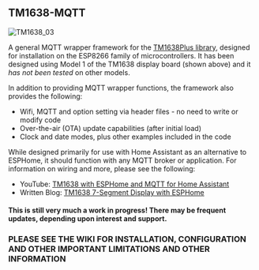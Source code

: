 ## TM1638-MQTT
![TM1638_03](https://user-images.githubusercontent.com/55962781/195481992-7a453c60-2deb-4d63-891b-a529773e5e5c.jpg)

A general MQTT wrapper framework for the [TM1638Plus library](https://github.com/gavinlyonsrepo/TM1638plus), designed for installation on the ESP8266 family of microcontrollers.  It has been designed using Model 1 of the TM1638 display board (shown above) and it *has not been tested* on other models.

In addition to providing MQTT wrapper functions, the framework also provides the following:
* Wifi, MQTT and option setting via header files - no need to write or modify code
* Over-the-air (OTA) update capabilities (after initial load)
* Clock and date modes, plus other examples included in the code

While designed primarily for use with Home Assistant as an alternative to ESPHome, it should function with any MQTT broker or application.  For information on wiring and more, please see the following:

* YouTube: [TM1638 with ESPHome and MQTT for Home Assistant](https://youtu.be/OtVdY95vwDY)
* Written Blog: [TM1638 7-Segment Display with ESPHome](https://resinchemtech.blogspot.com/2022/10/tm1638.html)

#### This is still very much a work in progress!  There may be frequent updates, depending upon interest and support.

### PLEASE SEE THE WIKI FOR INSTALLATION, CONFIGURATION AND OTHER IMPORTANT LIMITATIONS AND OTHER INFORMATION

